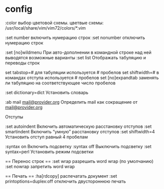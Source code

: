config
======

:color <name>             выбор цветовой схемы. цветвые схемы:
                            /usr/local/share/vim/vim72/colors/*.vim

:set number              включить нумерацию строк
:set nonumber            отключить нумерацию строк

:set [no]wildmenu          При авто-дополнении в командной строке над  ней выводятся возможные варианты
:set list                  Отображать табуляцию и переводы строк

set tabstop=#             для табуляции используется # пробелов
set shiftwidth=#          в командах отступа используется # пробелов 
set [no]expandtab         заменять ли табуляцию на соответствующее число пробелов

:set dictionary=dict	Установить словарь

:ab mail mail@provider.org	Определить mail как сокращение от mail@provider.org


Отступы

:set autoindent	Включить автоматическую расстановку отступов
:set smartindent	Включить “умную” расстановку отступов
:set shiftwidth=4	Установить отступ равный 4 пробелам

:syntax on	Включить подсветку
:syntax off	Выключить подсветку
:set syntax=perl	Установить режим подсветки


== Перенос строк ==
:set wrap                 разрешить word wrap (по умолчанию)
:set nowrap               запретить word wrap


== Печать ==
:ha[rdcopy]                   распечатать документ
:set printoptions=duplex:off  отключить двустороннюю печать
